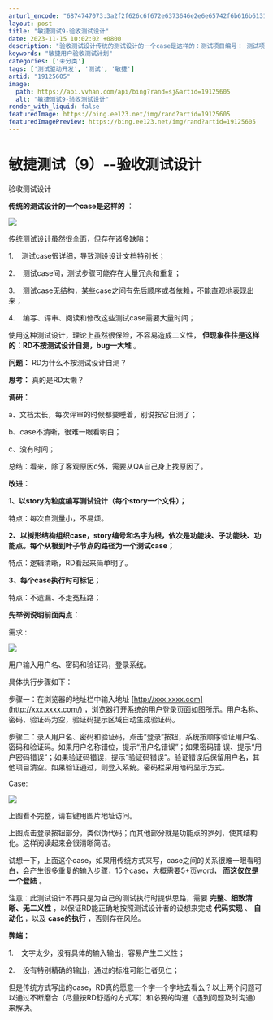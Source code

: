 ```yaml
---
arturl_encode: "6874747073:3a2f2f626c6f672e6373646e2e6e65742f6b616b6131313231:2f61727469636c652f64657461696c732f3139313235363035"
layout: post
title: "敏捷测试9-验收测试设计"
date: 2023-11-15 10:02:02 +0800
description: "验收测试设计传统的测试设计的一个case是这样的：测试项目编号： 测试项目描述： 测试说明： 测试步"
keywords: "敏捷用户验收测试计划"
categories: ['未分类']
tags: ['测试驱动开发', '测试', '敏捷']
artid: "19125605"
image:
  path: https://api.vvhan.com/api/bing?rand=sj&artid=19125605
  alt: "敏捷测试9-验收测试设计"
render_with_liquid: false
featuredImage: https://bing.ee123.net/img/rand?artid=19125605
featuredImagePreview: https://bing.ee123.net/img/rand?artid=19125605
---
```


# 敏捷测试（9）--验收测试设计

验收测试设计

**传统的测试设计的一个case是这样的**
：

![](https://img-blog.csdn.net/20160329173837544)

传统测试设计虽然很全面，但存在诸多缺陷：

1.    测试case很详细，导致测设设计文档特别长；

2.    测试case间，测试步骤可能存在大量冗余和重复；

3.    测试case无结构，某些case之间有先后顺序或者依赖，不能直观地表现出来；

4.    编写、评审、阅读和修改这些测试case需要大量时间；

使用这种测试设计，理论上虽然很保险，不容易造成二义性，
**但现象往往是这样的：RD不按测试设计自测，bug一大堆**
。

**问题：**
RD为什么不按测试设计自测？

**思考：**
真的是RD太懒？

**调研：**

a、文档太长，每次评审的时候都要睡着，别说按它自测了；

b、case不清晰，很难一眼看明白；

c、没有时间；

总结：看来，除了客观原因c外，需要从QA自己身上找原因了。

**改进：**

**1、以story为粒度编写测试设计（每个story一个文件）；**

特点：每次自测量小，不易烦。

**2、以树形结构组织case，story编号和名字为根，依次是功能块、子功能块、功能点。每个从根到叶子节点的路径为一个测试case；**

特点：逻辑清晰，RD看起来简单明了。

**3、每个case执行时可标记；**

特点：不遗漏、不走冤枉路；

**先举例说明前面两点：**

需求 :

![](https://img-blog.csdn.net/20160329173843032)

用户输入用户名、密码和验证码，登录系统。
  
具体执行步骤如下：
  
步骤一：在浏览器的地址栏中输入地址
[http://xxx.xxxx.com](http://xxx.xxxx.com/)
，浏览器打开系统的用户登录页面如图所示。用户名称、密码、验证码为空，验证码提示区域自动生成验证码。

步骤二：录入用户名、密码和验证码，点击“登录”按钮，系统按顺序验证用户名、密码和验证码。如果用户名称错位，提示“用户名错误”；如果密码错 误、提示“用户密码错误”；如果验证码错误，提示“验证码错误”。验证错误后保留用户名，其他项目清空。如果验证通过，则登入系统。密码栏采用暗码显示方式。

Case:

![](https://img-blog.csdn.net/20140212174346656?watermark/2/text/aHR0cDovL2Jsb2cuY3Nkbi5uZXQva2FrYTExMjE=/font/5a6L5L2T/fontsize/400/fill/I0JBQkFCMA==/dissolve/70/gravity/SouthEast)

上图看不完整，请右键用图片地址访问。

上图点击登录按钮部分，类似伪代码；而其他部分就是功能点的罗列，使其结构化。这样阅读起来会很清晰简洁。

试想一下，上面这个case，如果用传统方式来写，case之间的关系很难一眼看明白，会产生很多重复的输入步骤，15个case，大概需要5+页word，
**而这仅仅是一个登陆**
。

注意：此测试设计不再只是为自己的测试执行时提供思路，需要
**完整、细致清晰、无二义性**
，以保证RD能正确地按照测试设计者的设想来完成
**代码实现**
、
**自动化**
，以及
**case的执行**
，否则存在风险。

**弊端：**

1.    文字太少，没有具体的输入输出，容易产生二义性；

2.    没有特别精确的输出，通过的标准可能仁者见仁；

但是传统方式写出的case，RD真的愿意一个字一个字地去看么？以上两个问题可以通过不断磨合（尽量按RD舒适的方式写）和必要的沟通（遇到问题及时沟通）来解决。